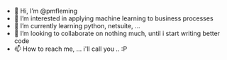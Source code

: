 - 👋 Hi, I’m @pmfleming
- 👀 I’m interested in applying machine learning to business processes
- 🌱 I’m currently learning python, netsuite, ...
- 💞️ I’m looking to collaborate on nothing much, until i start writing better code
- 📫 How to reach me, ... i'll call you .. :P

<!---
pmfleming/pmfleming is a ✨ special ✨ repository because its `README.md` (this file) appears on your GitHub profile.
You can click the Preview link to take a look at your changes.
--->
